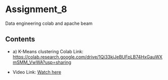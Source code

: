 # Assignment_8

Data engineering colab and apache beam

## Contents


- a) K-Means clustering Colab Link: https://colab.research.google.com/drive/1Qi33kjJeBUFpLB74HxGauWXmSMM_VwWA?usp=sharing




- Video Link:  [Watch here](https://youtu.be/XvtW7Znyjbk)
